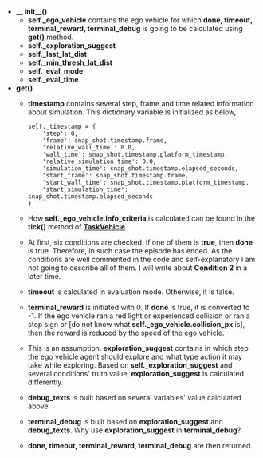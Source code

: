 - **__ init__()**
  - **self._ego_vehicle** contains the ego vehicle for which **done, timeout, terminal_reward, terminal_debug** is going to be calculated using **get()** method.
  - **self._exploration_suggest**
  - **self._last_lat_dist**
  - **self._min_thresh_lat_dist**
  - **self._eval_mode**
  - **self._eval_time**
- **get()**
  - **timestamp** contains several step, frame and time related information about simulation. This dictionary variable is initialized as below,
 
        self._timestamp = {
            'step': 0,
            'frame': snap_shot.timestamp.frame,
            'relative_wall_time': 0.0,
            'wall_time': snap_shot.timestamp.platform_timestamp,
            'relative_simulation_time': 0.0,
            'simulation_time': snap_shot.timestamp.elapsed_seconds,
            'start_frame': snap_shot.timestamp.frame,
            'start_wall_time': snap_shot.timestamp.platform_timestamp,
            'start_simulation_time': snap_shot.timestamp.elapsed_seconds
        }
  - How **self._ego_vehicle.info_criteria** is calculated can be found in the **tick()** method of [**TaskVehicle**](../../common/task_vehicle.py)
  - At first, six conditions are checked. If one of them is **true**, then **done** is true. Therefore, in such case the episode has ended. As the conditions are well commented in the code and self-explanatory I am not going to describe all of them. I will write about **Condition 2** in a later time.
  - **timeout** is calculated in evaluation mode. Otherwise, it is false.
  - **terminal_reward** is initiated with 0. If **done** is true, it is converted to -1. If the ego vehicle ran a red light or experienced collision or ran a stop sign or [do not know what **self._ego_vehicle.collision_px** is], then the reward is reduced by the speed of the ego vehicle.
  - This is an assumption. **exploration_suggest** contains in which step the ego vehicle agent should explore and what type action it may take while exploring. Based on **self._exploration_suggest** and several conditions' truth value, **exploration_suggest** is calculated differently.
  - **debug_texts** is built based on several variables' value calculated above.
  - **terminal_debug** is built based on **exploration_suggest** and **debug_texts**. Why use **exploration_suggest** in **terminal_debug**?
  - **done, timeout, terminal_reward, terminal_debug** are then returned.